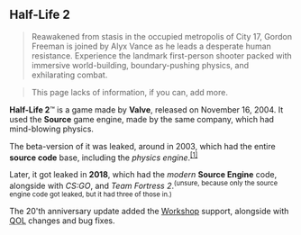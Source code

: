 ## Half-Life 2
> Reawakened from stasis in the occupied metropolis of City 17, Gordon Freeman is joined by Alyx Vance as he leads a desperate human resistance. Experience the landmark first-person shooter packed with immersive world-building, boundary-pushing physics, and exhilarating combat.

> This page lacks of information, if you can, add more.

**Half-Life 2**™ is a game made by **Valve**, released on 
November 16, 2004. It used the **Source** game engine, made by the same company, which had mind-blowing physics.

The beta-version of it was leaked, around in 2003, which had the entire **source code** base, including the *physics engine*.<sup>[[1]](https://github.com/Clepoy3/LeakNet)</sup>

Later, it got leaked in **2018**, which had the *modern* **Source Engine** code, alongside with *CS:GO*, and *Team Fortress 2*.<sup>(unsure, because only the source engine code got leaked, but it had three of those in.)</sup>

The 20'th anniversary update added the [Workshop](../workshop.md) support, alongside with <abbr title="Quality Of Life">QOL</abbr> changes and bug fixes.